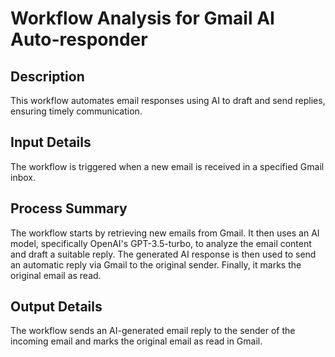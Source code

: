 # Workflow Analysis for Gmail AI Auto-responder

## Description
This workflow automates email responses using AI to draft and send replies, ensuring timely communication.

## Input Details
The workflow is triggered when a new email is received in a specified Gmail inbox.

## Process Summary
The workflow starts by retrieving new emails from Gmail. It then uses an AI model, specifically OpenAI's GPT-3.5-turbo, to analyze the email content and draft a suitable reply. The generated AI response is then used to send an automatic reply via Gmail to the original sender. Finally, it marks the original email as read.

## Output Details
The workflow sends an AI-generated email reply to the sender of the incoming email and marks the original email as read in Gmail.
